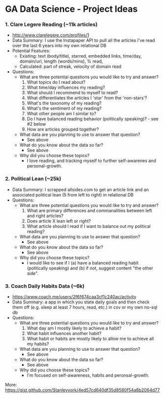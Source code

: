 # GA Data Science - Project Ideas

### 1. Clare Legere Reading (~11k articles)
- http://www.clarelegere.com/profiles/1
- Data Summary: I use the Instapaper API to pull all the articles I've read over the last 6 years into my own relational DB
- Potential Features:
    - Existing: text (body/title), starred, embedded links, time/day, domain/url, length (words/mins), % read, 
    - Calculated: part of streak, velocity of domain read
- Questions:
    - What are three potential questions you would like to try and answer?
        1. What topics do I read about?
        2. What time/day influences my reading?
        3. What should I recommend to myself to read?
        4. What differentiates the articles I 'star' from the 'non-stars'?
        5. What's the taxonomy of my reading?
        6. What's the sentiment of my reading?
        7. What other people am I similar to?
        8. Do I have balanced reading behavior (politically speaking)? - see #2 below
        9. How are articles grouped together?
    - What data are you planning to use to answer that question?
        - See above
    - What do you know about the data so far?
        - See above
    - Why did you choose these topics?
        - I love reading, and tracking myself to further self-awarenes and personal-growth.

### 2. Political Lean (~25k)
- Data Summary: I scrapped allsides.com to get an article link and an associated political lean (5 from left to right) in relational DB
- Questions:
    - What are three potential questions you would like to try and answer?
        1. What are primary differences and commanalities between left and right articles?
        2. Does article X lean left or right?
        3. What article should I read if I want to balance out my political reading?
    - What data are you planning to use to answer that question?
        - See above
    - What do you know about the data so far?
        - See above
    - Why did you choose these topics?
        - I would like to see if I (a) have a balanced reading habit (politically speaking) and (b) if not, suggest content "the other side".
        
### 3. Coach Daily Habits Data (~6k)
- https://www.coach.me/users/2f6f674caa3cf1c240ac/activity
- Data Summary: a app in which you state daily goals and then check them off (e.g. sleep at least 7 hours, read, etc.) in csv or my own no-sql db
- Questions:
    - What are three potential questions you would like to try and answer?
        1. What day am I mostly likely to achieve a habit?
        2. What habit influences another habit?
        3. What habit or habits are mostly likely to allow me to achieve all my habits?
    - What data are you planning to use to answer that question?
        - See above
    - What do you know about the data so far?
        - See above
    - Why did you choose these topics?
        - I'm focused on self-awareness, habits and peronsal-growth.

More: https://gist.github.com/Stanleyyork/4ed57cd640df35d8580f54a8b2064d77

